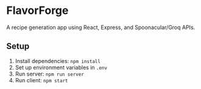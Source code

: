 <!-- README.md -->
# FlavorForge
A recipe generation app using React, Express, and Spoonacular/Groq APIs.

## Setup
1. Install dependencies: `npm install`
2. Set up environment variables in `.env`
3. Run server: `npm run server`
4. Run client: `npm start`